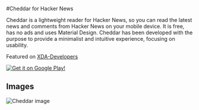 #Cheddar for Hacker News

Cheddar is a lightweight reader for Hacker News, so you can read the latest news and comments from Hacker News on your mobile device. It is free, has no ads and uses Material Design. Cheddar has been developed with the purpose to provide a minimalist and intuitive experience, focusing on usability.

Featured on [XDA-Developers](http://www.xda-developers.com/apps-of-the-week-material-facebook-hacker-news-web-making-and-pac-man/)

[![Get it on Google Play!](http://adrianblan.co/images/google-play-badge.png)](https://play.google.com/store/apps/details?id=co.adrianblan.cheddar)

## Images

![Cheddar image](http://i.imgur.com/q41yH4W.png)
